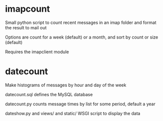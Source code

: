 # imapcount

Small python script to count recent messages in an imap folder and format
the result to mail out

Options are count for a week (default) or a month, and sort by count or size (default)

Requires the imapclient module

# datecount

Make histograms of messages by hour and day of the week

datecount.sql defines the MySQL database

datecount.py counts message times by list for some period, default a year

dateshow.py and views/ and static/ WSGI script to display the data

